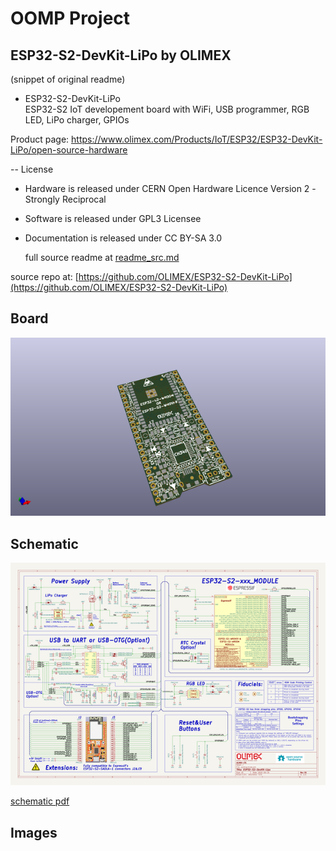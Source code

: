 # OOMP Project  
## ESP32-S2-DevKit-LiPo  by OLIMEX  
  
(snippet of original readme)  
  
- ESP32-S2-DevKit-LiPo  
ESP32-S2 IoT developement board with WiFi, USB programmer, RGB LED, LiPo charger, GPIOs  
  
Product page: https://www.olimex.com/Products/IoT/ESP32/ESP32-DevKit-LiPo/open-source-hardware  
  
-- License  
* Hardware is released under CERN Open Hardware Licence Version 2 -  
Strongly Reciprocal  
* Software is released under GPL3 Licensee  
* Documentation is released under CC BY-SA 3.0  
  
  full source readme at [readme_src.md](readme_src.md)  
  
source repo at: [https://github.com/OLIMEX/ESP32-S2-DevKit-LiPo](https://github.com/OLIMEX/ESP32-S2-DevKit-LiPo)  
## Board  
  
[![working_3d.png](working_3d_600.png)](working_3d.png)  
## Schematic  
  
[![working_schematic.png](working_schematic_600.png)](working_schematic.png)  
  
[schematic pdf](working_schematic.pdf)  
## Images  
